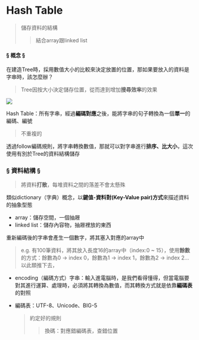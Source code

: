 # Hash Table
  > 儲存資料的結構
  >> 結合array跟linked list 
 
#### § 概念 § 

在建造Tree時，採用數值大小的比較來決定放置的位置，那如果要放入的資料是字串時，該怎麼辦？
  > Tree因按大小決定儲存位置，從而達到增加**搜尋效率**的效果 
  
 ![](https://upload.wikimedia.org/wikipedia/commons/thumb/7/7d/Hash_table_3_1_1_0_1_0_0_SP.svg/473px-Hash_table_3_1_1_0_1_0_0_SP.svg.png)
  
Hash Table：所有字串，經過**編碼對應**之後，能將字串的句子轉換為一個**單一**的編碼、編號
  > 不重複的
  
透過follow編碼規則，將字串轉換數值，那就可以對字串進行**排序、比大小**，這次使用有別於Tree的資料結構儲存

### § 資料結構 §
   > 將資料**打散**，每堆資料之間的落差不會太懸殊
  
類似dictionary（字典）概念，以**鍵值-資料對(Key-Value pair)方式**來描述資料的抽象型態
- array：儲存空間，一個抽屜
- linked list：儲存內容物，抽屜裡放的東西

重新編碼後的字串會產生一個數字，將其塞入對應的array中
  > e.g. 有100筆資料，將其放入長度16的array中（index:0 ~ 15），使用**餘數**的方式：餘數為0 → index 0，餘數為1 → index 1，餘數為2 → index 2...以此類推下去， 
 
  
- encoding（編碼方式）字串：輸入進電腦時，是我們看得懂得，但當電腦要對其進行運算、處理時，必須將其轉換為數值，而其轉換方式就是依靠**編碼表**的對照


- 編碼表：UTF-8、Unicode、BIG-5
   > 約定好的規則
   >> 換碼：對應錯編碼表，查錯位置


